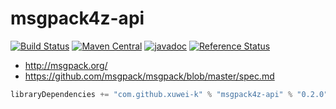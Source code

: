 # msgpack4z-api

[![Build Status](https://secure.travis-ci.org/msgpack4z/msgpack4z-api.png?branch=master)](http://travis-ci.org/msgpack4z/msgpack4z-api)
[![Maven Central](https://maven-badges.herokuapp.com/maven-central/com.github.xuwei-k/msgpack4z-api/badge.svg)](https://maven-badges.herokuapp.com/maven-central/com.github.xuwei-k/msgpack4z-api)
[![javadoc](http://javadoc-badge.appspot.com/com.github.xuwei-k/msgpack4z-api.svg?label=javadoc)](http://javadoc-badge.appspot.com/com.github.xuwei-k/msgpack4z-api)
[![Reference Status](https://www.versioneye.com/java/com.github.xuwei-k:msgpack4z-api/reference_badge.svg?style=flat)](https://www.versioneye.com/java/com.github.xuwei-k:msgpack4z-api/references)

- <http://msgpack.org/>
- <https://github.com/msgpack/msgpack/blob/master/spec.md>

```scala
libraryDependencies += "com.github.xuwei-k" % "msgpack4z-api" % "0.2.0"
```
